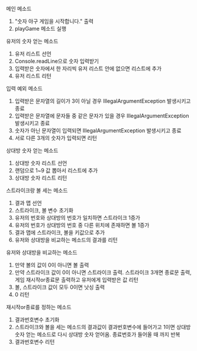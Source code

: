 메인 메소드

1. "숫자 야구 게임을 시작합니다." 출력
2. playGame 메소드 실행

유저의 숫자 얻는 메소드

1. 유저 리스트 선언
2. Console.readLine으로 숫자 입력받기
3. 입력받은 숫자에서 한 자리씩 유저 리스트 안에 없으면 리스트에 추가
4. 유저 리스트 리턴

입력 예외 메소드

1. 입력받은 문자열의 길이가 3이 아닐 경우 IllegalArgumentException 발생시키고 종료
2. 입력받은 문자열에 문자들 중 같은 문자가 있을 경우 IllegalArgumentException 발생시키고 종료
3. 숫자가 아닌 문자열이 입력되면 IllegalArgumentException 발생시키고 종료
4. 서로 다른 3개의 숫자가 입력되면 리턴

상대방 숫자 얻는 메소드

1. 상대방 숫자 리스트 선언
2. 랜덤으로 1~9 값 뽑아서 리스트에 추가
3. 상대방 숫자 리스트 리턴

스트라이크랑 볼 세는 메소드

1. 결과 맵 선언
2. 스트라이크, 볼 변수 초기화
3. 유저의 번호와 상대방의 번호가 일치하면 스트라이크 1증가
4. 유저의 번호가 상대방의 번호 중 다른 위치에 존재하면 볼 1증가
5. 결과 맵에 스트라이크, 볼을 키값으로 추가
6. 유저와 상대방을 비교하는 메소드의 결과를 리턴

유저와 상대방을 비교하는 메소드

1. 만약 볼의 값이 0이 아니면 볼 출력
2. 만약 스트라이크 값이 0이 아니면 스트라이크 출력. 스트라이크 3개면 종료문 출력,
   게임 재시작or종료문 출력하고 유저에게 입력받은 값 리턴
3. 볼, 스트라이크 값이 모두 0이면 낫싱 출력
4. 0 리턴

재시작or종료를 정하는 메소드

1. 결과번호변수 초기화
2. 스트라이크와 볼을 세는 메소드의 결과값이 결과번호변수에 들어가고
   1이면 상대방 숫자 얻는 메소드로 다시 상대방 숫자 얻어옴.
   종료번호가 들어올 때 까지 반복
3. 결과번호변수 리턴